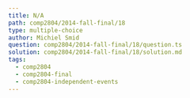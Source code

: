 ```yaml
---
title: N/A
path: comp2804/2014-fall-final/18
type: multiple-choice
author: Michiel Smid
question: comp2804/2014-fall-final/18/question.ts
solution: comp2804/2014-fall-final/18/solution.md
tags:
  - comp2804
  - comp2804-final
  - comp2804-independent-events
---
```

